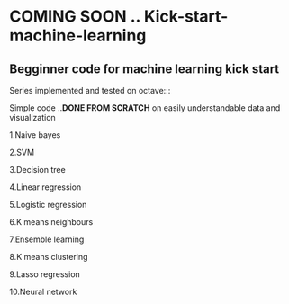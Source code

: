 # COMING SOON .. Kick-start-machine-learning
## Begginner code for machine learning kick start
Series implemented and tested on octave:::

Simple code ..**DONE FROM SCRATCH** on easily understandable data and visualization

1.Naive bayes

2.SVM

3.Decision tree

4.Linear regression

5.Logistic regression

6.K means neighbours

7.Ensemble learning

8.K means clustering

9.Lasso regression

10.Neural network

